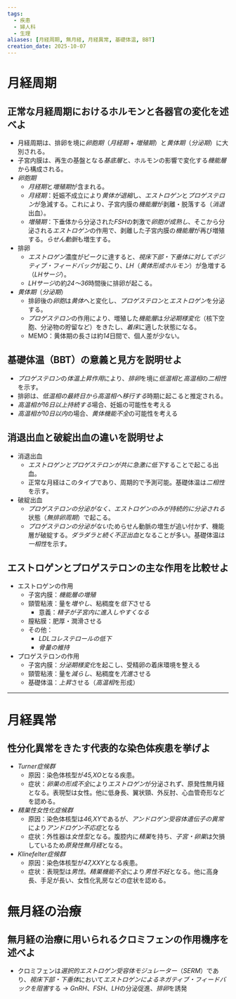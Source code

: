 ```yaml
---
tags:
  - 疾患
  - 婦人科
  - 生理
aliases: [月経周期, 無月経, 月経異常, 基礎体温, BBT]
creation_date: 2025-10-07
---
```

# 月経周期
## 正常な月経周期におけるホルモンと各器官の変化を述べよ
- 月経周期は、排卵を境に*卵胞期*（*月経期* + *増殖期*）と*黄体期*（*分泌期*）に大別される。
- 子宮内膜は、再生の基盤となる*基底層*と、ホルモンの影響で変化する*機能層*から構成される。
- *卵胞期*
	- *月経期*と*増殖期*が含まれる。
	- *月経期*：妊娠不成立により*黄体が退縮*し、*エストロゲン*と*プロゲステロン*が急減する。これにより、子宮内膜の*機能層*が剥離・脱落する（*消退*出血）。
	- *増殖期*：下垂体から分泌された*FSH*の刺激で*卵胞が成熟し*、そこから分泌される*エストロゲン*の作用で、剥離した子宮内膜の*機能層*が再び増殖する。*らせん動脈*も増生する。
- 排卵
	- *エストロゲン*濃度がピークに達すると、*視床下部・下垂体に対してポジティブ・フィードバック*が起こり、*LH*（*黄体形成ホルモン*）が急増する（*LHサージ*）。
	- *LHサージ*の約*24〜36*時間後に排卵が起こる。
- *黄体期*（*分泌期*）
	- 排卵後の*卵胞*は*黄体*へと変化し、*プロゲステロン*と*エストロゲン*を分泌する。
	- *プロゲステロン*の作用により、増殖した*機能層*は*分泌期様変化*（核下空胞、分泌物の貯留など）をきたし、*着床*に適した状態になる。
	- MEMO：黄体期の長さは約*14*日間で、個人差が少ない。

## 基礎体温（BBT）の意義と見方を説明せよ
- *プロゲステロン*の*体温上昇作用*により、*排卵*を境に*低温相*と*高温相*の*二相性*を示す。
- 排卵は、*低温相の最終日から高温相へ移行する*時期に起こると推定される。
- *高温相が16日以上持続する*場合、妊娠の可能性を考える
- *高温相が10日以内*の場合、*黄体機能不全*の可能性を考える
## 消退出血と破綻出血の違いを説明せよ
- 消退出血
	- *エストロゲンとプロゲステロンが共に急激に低下*することで起こる出血。
	- 正常な月経はこのタイプであり、周期的で予測可能。基礎体温は*二相性*を示す。
- 破綻出血
	- *プロゲステロンの分泌がなく、エストロゲンのみが持続的に分泌される*状態（*無排卵周期*）で起こる。
	- *プロゲステロンの分泌がない*ためらせん動脈の増生が追い付かず、機能層が破綻する。*ダラダラと続く不正出血*となることが多い。基礎体温は*一相性*を示す。

## エストロゲンとプロゲステロンの主な作用を比較せよ
- エストロゲンの作用
	- 子宮内膜：*機能層の増殖*
	- 頸管粘液：量を*増やし*、粘稠度を*低下*させる
		- 意義：*精子が子宮内に進入しやすくなる*
	- 膣粘膜：肥厚・潤滑させる
	- その他：
		- *LDLコレステロールの低下*
		- *骨量の維持*
- プロゲステロンの作用
	- 子宮内膜：*分泌期様変化*を起こし、受精卵の着床環境を整える
	- 頸管粘液：量を*減らし*、粘稠度を*亢進*させる
	- 基礎体温：*上昇*させる（*高温相*を形成）

---
# 月経異常
## 性分化異常をきたす代表的な染色体疾患を挙げよ
- *Turner症候群*
	- 原因：染色体核型が*45,XO*となる疾患。
	- 症状：*卵巣の形成不全*により*エストロゲン*が分泌されず、原発性無月経となる。表現型は女性。他に低身長、翼状頸、外反肘、心血管奇形などを認める。
- *精巣性女性化症候群*
	- 原因：染色体核型は*46,XY*であるが、*アンドロゲン受容体遺伝子の異常*により*アンドロゲン不応症*となる
	- 症状：外性器は*女性型*となる。腹腔内に*精巣*を持ち、*子宮・卵巣*は欠損しているため*原発性無月経*となる。
- *Klinefelter症候群*
	- 原因：染色体核型が*47,XXY*となる疾患。
	- 症状：表現型は*男性*。*精巣機能不全*により*男性不妊*となる。他に高身長、手足が長い、女性化乳房などの症状を認める。

# 無月経の治療
## 無月経の治療に用いられるクロミフェンの作用機序を述べよ
- クロミフェンは*選択的エストロゲン受容体モジュレーター*（*SERM*）であり、*視床下部・下垂体*において*エストロゲンによるネガティブ・フィードバックを阻害*する → *GnRH*、*FSH*、*LH*の分泌促進、*排卵*を誘発